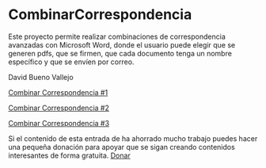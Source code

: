 # CombinarCorrespondencia
 Este proyecto permite realizar combinaciones de correspondencia avanzadas con Microsoft Word, donde el usuario puede elegir que se generen pdfs, que se firmen, que cada documento tenga un nombre específico y que se envíen por correo.

 David Bueno Vallejo

 [Combinar Correspondencia #1](https://youtu.be/PJYR6Cc9ovU)

 [Combinar Correspondencia #2](https://youtu.be/Lu64q5-2ABA)

 [Combinar Correspondencia #3](https://youtu.be/OaHKKyT0ke0)

 Si el contenido de esta entrada de ha ahorrado mucho trabajo puedes hacer una pequeña donación para apoyar que se sigan creando contenidos interesantes de forma gratuita. [Donar](https://www.paypal.com/donate?hosted_button_id=J5DXQN5VCBTVE)
 